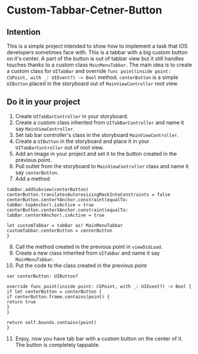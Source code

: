# Custom-Tabbar-Cetner-Button

## Intention
This is a simple project intended to show how to implement a task that iOS developers sometimes face with. This is a tabbar with a big custom button on it's center. A part of the button is out of tabbar view but it still handles touches thanks to a custom class `MainMenuTabbar`.
The main idea is to create a custom class for `UITabBar` and override `func point(inside point: CGPoint, with _: UIEvent?) -> Bool` method. `centerButton` is a simple `UIButton` placed in the storyboard out of `MainViewController` root view.

## Do it in your project
1. Create `UITabBarController` in your storyboard.
2. Create a custom class inherited from `UITabBarController` and name it say `MainViewController`.
3. Set tab bar controller's class in the storyboard `MainViewController`.
4. Create a `UIButton` in the storyboard and place it in your `UITabBarController` out of root view.
5. Add an image in your project and set it to the button created in the previous point.
6. Pull outlet from the storyboard to `MainViewController` class and name it say `centerButton`.
7. Add a method
```fileprivate func setupCenterButton() {
tabBar.addSubview(centerButton)
centerButton.translatesAutoresizingMaskIntoConstraints = false
centerButton.centerYAnchor.constraint(equalTo: tabBar.topAnchor).isActive = true
centerButton.centerXAnchor.constraint(equalTo: tabBar.centerXAnchor).isActive = true

let customTabbar = tabBar as! MainMenuTabbar
customTabbar.centerButton = centerButton
}
```
8. Call the method created in the previous point in `viewDidLoad`.
9. Create a new class inherited from `UITabBar` and name it say `MainMenuTabbar`.
10. Put the code to the class created in the previous point
```
var centerButton: UIButton?

override func point(inside point: CGPoint, with _: UIEvent?) -> Bool {
if let centerButton = centerButton {
if centerButton.frame.contains(point) {
return true
}
}

return self.bounds.contains(point)
}
```
11. Enjoy, now you have tab bar with a custom button on the center of it. The button is completely tappable.
